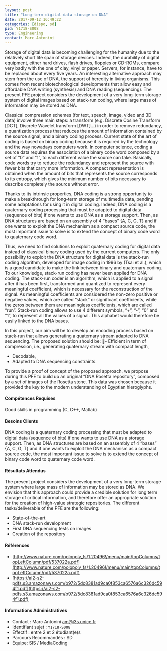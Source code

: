 ```yaml
---
layout: post
title: "Long-term digital data storage on DNA"
date: 2017-09-12 16:49:22
categories: [dispo, sd]
pid: Y1718-S008
type: Engineering
contact: Marc Antonini
---
```

       
Storage of digital data is becoming challenging for the humanity due to the relatively short life span of storage devices. Indeed, the durability of digital equipment, either hard drives, flash drives, floppies or CD-ROMs, compare very badly with the one of clay, vinyl or paper. Servers, for instance, have to be replaced about every five years. An interesting alternative approach may stem from the use of DNA, the support of heredity in living organisms. This comes from recent biotechnological developments that allow easy and affordable DNA writing (synthesis) and DNA reading (sequencing). The present PFE project considers the development of a very long-term storage system of digital images based on stack-run coding, where large mass of information may be stored as DNA.

Classical compression schemes (for text, speech, image, video and 3D data) involve three main steps: a transform (e.g. Discrete Cosine Transform [DCT], Discrete Wavelet transform [DWT]…) in order to remove redundancy, a quantization process that reduces the amount of information contained by the source signal, and a binary coding process. Current state of the art of coding is based on binary coding because it is required by the technology and the way nowadays computers work.
In computer science, coding a source data requires the association of a binary code word composed by a set of “0” and “1”, to each different value the source can take. Basically, code words try to reduce the redundancy and represent the source with fewer bits that carry more information. A compact representation is obtained when the amount of bits that represents the source corresponds to its entropy, which gives the minimum number of bits necessary to describe completely the source without error.

Thanks to its intrinsic properties, DNA coding is a strong opportunity to make a breakthrough for long-term storage of multimedia data, pending some adaptations for using it in digital coding. Indeed, DNA coding is a quaternary coding processing that must be adapted to digital data (sequence of bits) if one wants to use DNA as a storage support. Then, as DNA structures are based on an assembly of 4 “bases” {A, C, G, T} and if one wants to exploit the DNA mechanism as a compact source code, the most important issue to solve is to extend the concept of binary code word to quaternary code word. 

Thus, we need to find solutions to exploit quaternary coding for digital data instead of classical binary coding used by the current computers. The only possibility to exploit the DNA structure for digital data is the stack-run coding algorithm, developed for image coding in 1996 by (Tsai et al.), which is a good candidate to make the link between binary and quaternary coding. To our knowledge, stack-run coding has never been applied for DNA coding. The stack-run coder is an algorithm, which is applied to a signal after it has been first, transformed and quantized to represent every meaningful coefficient, which is necessary for the reconstruction of the signal. As meaningful coefficients are considered the non-zero positive or negative values, which are called “stack” or significant coefficients, while the zeros between them are meaningless coefficients, which are called “run”. Stack-run coding allows to use 4 different symbols, “+”, “-”, “0” and “1”, to represent all the values of a signal. This alphabet would therefore be easily linked to the DNA bases.

In this project, our aim will be to develop an encoding process based on stack-run that allows generating a quaternary stream adapted to DNA sequencing. 
The proposed solution should be:
- Efficient in term of compression, i.e., generating quaternary stream with compact length,
- Decodable,
- Adapted to DNA sequencing constraints.

To provide a proof of concept of the proposed approach, we propose during this PFE to build up an original “DNA Rosetta repository”, composed by a set of images of the Rosetta stone. This data was chosen because it provided the key to the modern understanding of Egyptian hieroglyphs.


#### Compétences Requises
Good skills in programming (C, C++, Matlab)



     

#### Besoins Clients
DNA coding is a quaternary coding processing that must be adapted to digital data (sequence of bits) if one wants to use DNA as a storage support. Then, as DNA structures are based on an assembly of 4 “bases” {A, C, G, T} and if one wants to exploit the DNA mechanism as a compact source code, the most important issue to solve is to extend the concept of binary code word to quaternary code word.

#### Résultats Attendus
The present project considers the development of a very long-term storage system where large mass of information may be stored as DNA. We envision that this approach could provide a credible solution for long term storage of critical information, and therefore offer an appropriate solution for the creation of high-value strategic repositories.
The different tasks/deliverable of the PFE are the following:
- State-of-the-art
- DNA stack-run development
- First DNA sequencing tests on images
- Creation of the repository

#### Références

  * [http://www.nature.com/polopoly_fs/1.20496!/menu/main/topColumns/topLeftColumn/pdf/537022a.pdf](http://www.nature.com/polopoly_fs/1.20496!/menu/main/topColumns/topLeftColumn/pdf/537022a.pdf)
  * [https://ai2-s2-pdfs.s3.amazonaws.com/b972/5dc8381ad9ca0f853ca6576a6c326dc594f1.pdf](https://ai2-s2-pdfs.s3.amazonaws.com/b972/5dc8381ad9ca0f853ca6576a6c326dc594f1.pdf)

#### Informations Administratives
  * Contact : Marc Antonini <am@i3s.unice.fr>
  * Identifiant sujet : `Y1718-S008`
  * Effectif : entre 2 et 2 étudiant(e)s
  * Parcours Recommandés : SD
  * Équipe: SIS / MediaCoding

     
